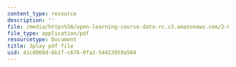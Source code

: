 ```yaml
---
content_type: resource
description: ''
file: /media/https%3A/open-learning-course-data-rc.s3.amazonaws.com/2-003sc-engineering-dynamics-fall-2011/41cd860dbb1fc6760fa254423959a564_tm51lwadMOc.pdf
file_type: application/pdf
resourcetype: Document
title: 3play pdf file
uid: 41cd860d-bb1f-c676-0fa2-54423959a564
---
```

